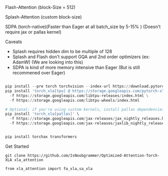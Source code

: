 Flash-Attention (block-Size = 512)

Splash-Attention (custom block-size)

SDPA (torch-native)(Faster than Eager at all batch_size by 5-15% ) (Doesn't require jax or pallas kernel)

Caveats 
* Splash requires hidden dim to be multiple of 128
* Splash and Flash don't support GQA and 2nd order optimizers (ex: AdamW) (We are looking into this)
* SDPA is kind of more memory intensive than Eager (But is still recommened over Eager)


```python

pip install --pre torch torchvision --index-url https://download.pytorch.org/whl/nightly/cpu
pip install 'torch_xla[tpu] @ https://storage.googleapis.com/pytorch-xla-releases/wheels/tpuvm/torch_xla-2.8.0.dev-cp310-cp310-linux_x86_64.whl' \
  -f https://storage.googleapis.com/libtpu-releases/index.html \
  -f https://storage.googleapis.com/libtpu-wheels/index.html

# Optional: if you're using custom kernels, install pallas dependencies
pip install 'torch_xla[pallas]' \
  -f https://storage.googleapis.com/jax-releases/jax_nightly_releases.html \
  -f https://storage.googleapis.com/jax-releases/jaxlib_nightly_releases.html


pip install torchax transformers

```


Get Started 

```
git clone https://github.com/IsNoobgrammer/Optimized-Attention-Torch-XLA xla_attention
```

```
from xla_attention import fa_xla,sa_xla
```
